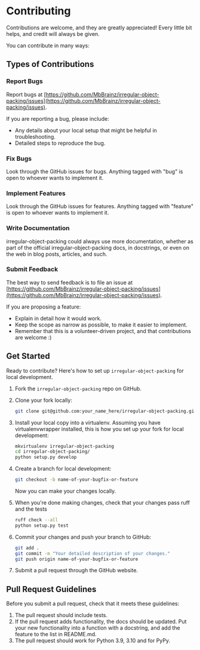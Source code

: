 # Contributing

Contributions are welcome, and they are greatly appreciated! Every little bit helps, and credit will always be given.

You can contribute in many ways:

## Types of Contributions

### Report Bugs

Report bugs at [https://github.com/MbBrainz/irregular-object-packing/issues](https://github.com/MbBrainz/irregular-object-packing/issues).

If you are reporting a bug, please include:
  
* Any details about your local setup that might be helpful in troubleshooting.
* Detailed steps to reproduce the bug.

### Fix Bugs

Look through the GitHub issues for bugs. Anything tagged with "bug" is open to whoever wants to implement it.

### Implement Features

Look through the GitHub issues for features. Anything tagged with "feature" is open to whoever wants to implement it.

### Write Documentation

irregular-object-packing could always use more documentation, whether as part of the official irregular-object-packing docs, in docstrings, or even on the web in blog posts, articles, and such.

### Submit Feedback

The best way to send feedback is to file an issue at [https://github.com/MbBrainz/irregular-object-packing/issues](https://github.com/MbBrainz/irregular-object-packing/issues).

If you are proposing a feature:

* Explain in detail how it would work.
* Keep the scope as narrow as possible, to make it easier to implement.
* Remember that this is a volunteer-driven project, and that contributions are welcome :)

## Get Started

Ready to contribute? Here's how to set up `irregular-object-packing` for local development.

1. Fork the `irregular-object-packing` repo on GitHub.
2. Clone your fork locally:

    ```bash
    git clone git@github.com:your_name_here/irregular-object-packing.git
    ```

3. Install your local copy into a virtualenv. Assuming you have virtualenvwrapper installed, this is how you set up your fork for local development:

    ```bash
    mkvirtualenv irregular-object-packing
    cd irregular-object-packing/
    python setup.py develop
    ```

4. Create a branch for local development:

    ```bash
    git checkout -b name-of-your-bugfix-or-feature
    ```

   Now you can make your changes locally.

5. When you're done making changes, check that your changes pass ruff and the tests

    ```bash
    ruff check --all
    python setup.py test
    ```

6. Commit your changes and push your branch to GitHub:

    ```bash
    git add .
    git commit -m "Your detailed description of your changes."
    git push origin name-of-your-bugfix-or-feature
    ```

7. Submit a pull request through the GitHub website.

## Pull Request Guidelines

Before you submit a pull request, check that it meets these guidelines:

1. The pull request should include tests.
2. If the pull request adds functionality, the docs should be updated. Put your new functionality into a function with a docstring, and add the feature to the list in README.md.
3. The pull request should work for Python 3.9, 3.10 and for PyPy.
